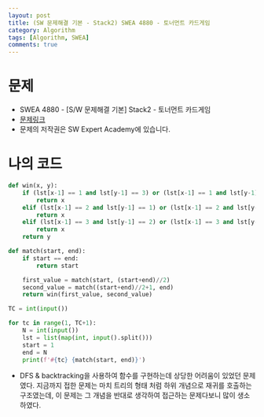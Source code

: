 ```yaml
---
layout: post
title: (SW 문제해결 기본 - Stack2) SWEA 4880 - 토너먼트 카드게임
category: Algorithm
tags: [Algorithm, SWEA]
comments: true
---
```






# 문제

-  SWEA 4880 - [S/W 문제해결 기본] Stack2  - 토너먼트 카드게임
- [문제링크](https://www.swexpertacademy.com/main/learn/course/subjectDetail.do?courseId=AVuPDN86AAXw5UW6&subjectId=AWOVIc7KqfQDFAWg#)
- 문제의 저작권은 SW Expert Academy에 있습니다.



# 나의 코드


```python
def win(x, y):
    if (lst[x-1] == 1 and lst[y-1] == 3) or (lst[x-1] == 1 and lst[y-1] == 1):
        return x
    elif (lst[x-1] == 2 and lst[y-1] == 1) or (lst[x-1] == 2 and lst[y-1] == 2):
        return x
    elif (lst[x-1] == 3 and lst[y-1] == 2) or (lst[x-1] == 3 and lst[y-1] == 3):
        return x
    return y

def match(start, end):
    if start == end:
        return start

    first_value = match(start, (start+end)//2)
    second_value = match((start+end)//2+1, end)
    return win(first_value, second_value)

TC = int(input())

for tc in range(1, TC+1):
    N = int(input())
    lst = list(map(int, input().split()))
    start = 1
    end = N
    print(f'#{tc} {match(start, end)}')
```


- DFS & backtracking을 사용하여 함수를 구현하는데 상당한 어려움이 있었던 문제였다. 지금까지 접한 문제는 마치 트리의 형태 처럼 하위 개념으로 재귀를 호출하는 구조였는데, 이 문제는 그 개념을 반대로 생각하여 접근하는 문제다보니 많이 생소하였다.